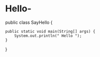 # Hello-
  
public class SayHello {

	public static void main(String[] args) {
		System.out.println(" Hello ");
	}

}

